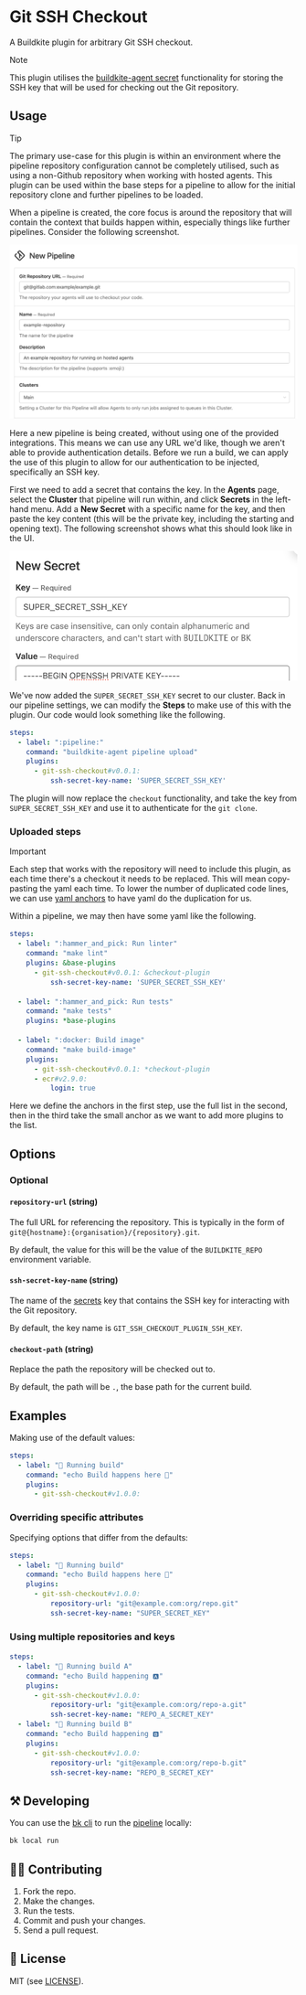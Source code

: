 # Git SSH Checkout

A Buildkite plugin for arbitrary Git SSH checkout.

> [!NOTE]
> This plugin utilises the [buildkite-agent secret](https://buildkite.com/docs/agent/v3/cli-secret) functionality for storing the SSH key that will be used for checking out the Git repository.

## Usage

> [!TIP]
> The primary use-case for this plugin is within an environment where the pipeline repository configuration cannot be completely utilised, such as using a non-Github repository when working with hosted agents. This plugin can be used within the base steps for a pipeline to allow for the initial repository clone and further pipelines to be loaded.

When a pipeline is created, the core focus is around the repository that will contain the context that builds happen within, especially things like further pipelines. Consider the following screenshot.

![Creation of the Buildkite Pipeline](./images/pipeline-creation.png)

Here a new pipeline is being created, without using one of the provided integrations. This means we can use any URL we'd like, though we aren't able to provide authentication details. Before we run a build, we can apply the use of this plugin to allow for our authentication to be injected, specifically an SSH key.

First we need to add a secret that contains the key. In the **Agents** page, select the **Cluster** that pipeline will run within, and click **Secrets** in the left-hand menu. Add a **New Secret** with a specific name for the key, and then paste the key content (this will be the private key, including the starting and opening text). The following screenshot shows what this should look like in the UI.

![Creation of the SSH Key Secret](./images/secret-creation.png)

We've now added the `SUPER_SECRET_SSH_KEY` secret to our cluster. Back in our pipeline settings, we can modify the **Steps** to make use of this with the plugin. Our code would look something like the following.

```yaml
steps:
  - label: ":pipeline:"
    command: "buildkite-agent pipeline upload"
    plugins:
      - git-ssh-checkout#v0.0.1:
          ssh-secret-key-name: 'SUPER_SECRET_SSH_KEY'
```

The plugin will now replace the `checkout` functionality, and take the key from `SUPER_SECRET_SSH_KEY` and use it to authenticate for the `git clone`.

### Uploaded steps

> [!IMPORTANT]
> Each step that works with the repository will need to include this plugin, as each time there's a checkout it needs to be replaced. This will mean copy-pasting the yaml each time. To lower the number of duplicated code lines, we can use [yaml anchors](https://www.educative.io/blog/advanced-yaml-syntax-cheatsheet#widget-parent-sKxMrCO3hs1xwmkqj7yLg%20__className_95156b%20__variable_95156b) to have yaml do the duplication for us.

Within a pipeline, we may then have some yaml like the following.

```yaml
steps:
  - label: ":hammer_and_pick: Run linter"
    command: "make lint"
    plugins: &base-plugins
      - git-ssh-checkout#v0.0.1: &checkout-plugin
          ssh-secret-key-name: 'SUPER_SECRET_SSH_KEY'

  - label: ":hammer_and_pick: Run tests"
    command: "make tests"
    plugins: *base-plugins

  - label: ":docker: Build image"
    command: "make build-image"
    plugins:
      - git-ssh-checkout#v0.0.1: *checkout-plugin
      - ecr#v2.9.0:
          login: true
```

Here we define the anchors in the first step, use the full list in the second, then in the third take the small anchor as we want to add more plugins to the list.

## Options

### Optional

#### `repository-url` (string)

The full URL for referencing the repository. This is typically in the form of `git@{hostname}:{organisation}/{repository}.git`.

By default, the value for this will be the value of the `BUILDKITE_REPO` environment variable.

#### `ssh-secret-key-name` (string)

The name of the [secrets](https://buildkite.com/docs/agent/v3/cli-secret) key that contains the SSH key for interacting with the Git repository.

By default, the key name is `GIT_SSH_CHECKOUT_PLUGIN_SSH_KEY`.

#### `checkout-path` (string)

Replace the path the repository will be checked out to.

By default, the path will be `.`, the base path for the current build.

## Examples

Making use of the default values:

```yaml
steps:
  - label: "🔨 Running build"
    command: "echo Build happens here 💪"
    plugins:
      - git-ssh-checkout#v1.0.0:
```

### Overriding specific attributes

Specifying options that differ from the defaults:

```yaml
steps:
  - label: "🔨 Running build"
    command: "echo Build happens here 💪"
    plugins:
      - git-ssh-checkout#v1.0.0:
          repository-url: "git@example.com:org/repo.git"
          ssh-secret-key-name: "SUPER_SECRET_KEY"
```

### Using multiple repositories and keys

```yaml
steps:
  - label: "🔨 Running build A"
    command: "echo Build happening 🅰"
    plugins:
      - git-ssh-checkout#v1.0.0:
          repository-url: "git@example.com:org/repo-a.git"
          ssh-secret-key-name: "REPO_A_SECRET_KEY"
  - label: "🔨 Running build B"
    command: "echo Build happening 🅱"
    plugins:
      - git-ssh-checkout#v1.0.0:
          repository-url: "git@example.com:org/repo-b.git"
          ssh-secret-key-name: "REPO_B_SECRET_KEY"
```

## ⚒ Developing

You can use the [bk cli](https://github.com/buildkite/cli) to run the [pipeline](.buildkite/pipeline.yml) locally:

```bash
bk local run
```

## 👩‍💻 Contributing

1. Fork the repo.
2. Make the changes.
3. Run the tests.
4. Commit and push your changes.
5. Send a pull request.

## 📜 License

MIT (see [LICENSE](./LICENSE)).
